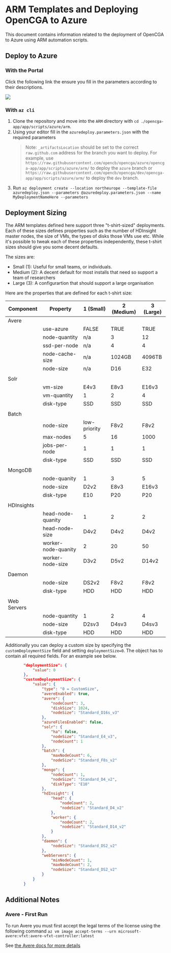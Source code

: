 # ARM Templates and Deploying OpenCGA to Azure

This document contains information related to the deployment of OpenCGA to Azure using ARM automation scripts.

## Deploy to Azure

### With the Portal

Click the following link the ensure you fill in the parameters according to their descriptions.

<a href="https://portal.azure.com/#create/Microsoft.Template/uri/https%3A%2F%2Fraw.githubusercontent.com%2Fopencb%2Fopencga%2Fazure%2Fopencga-app%2Fapp%2Fscripts%2Fazure%2Farm%2Fazuredeploy.json" target="_blank">
    <img src="http://azuredeploy.net/deploybutton.png"/>
</a>

### With `az cli`

1. Clone the repository and move into the `ARM` directory with `cd ./opencga-app/app/scripts/azure/arm`. 
2. Using your editor fill in the `azuredeploy.parameters.json` with the required parameters
   > Note: `_artifactsLocation` should be set to the correct `raw.github.com` address for the branch you want to deploy. For example, use `https://raw.githubusercontent.com/opencb/opencga/azure/opencga-app/app/scripts/azure/arm/` to deploy the `azure` branch or `https://raw.githubusercontent.com/opencb/opencga/dev/opencga-app/app/scripts/azure/arm/` to deploy the `dev` branch.
3. Run `az deployment create --location northeurope --template-file azuredeploy.json --parameters @azuredeploy.parameters.json --name MyDeploymentNameHere --parameters`


## Deployment Sizing

The ARM templates defined here support three "t-shirt-sized" deployments. Each of these sizes defines properties such as the number of HDInsight master nodes, the size of VMs, the types of disks those VMs use etc. While it's possible to tweak each of these properties independently, these t-shirt sizes should give you some decent defaults.

The sizes are:

- Small (1): Useful for small teams, or individuals.
- Medium (2): A decent default for most installs that need so support a team of researchers
- Large (3): A configurartion that should support a large organisation

Here are the properties that are defined for each t-shirt size:

| Component   | Property            | 1 (Small)        | 2 (Medium) | 3 (Large)  |
| ----------- | ------------------- | ------------ | ------ | ------ |
| Avere       |
|             | use-azure           | FALSE        | TRUE   | TRUE   |
|             | node-quantity       | n/a          | 3      | 12     |
|             | ssd-per-node        | n/a          | 4      | 4      |
|             | node-cache-size     | n/a          | 1024GB | 4096TB |
|             | node-size           | n/a          | D16    | E32    |
|             |                     |              |
| Solr        |
|             | vm-size             | E4v3         | E8v3   | E16v3  |
|             | vm-quantity         | 1            | 2      | 4      |
|             | disk-type           | SSD          | SSD    | SSD    |
|             |                     |              |
| Batch       |
|             | node-size           | low-priority | F8v2   | F8v2   |
|             | max-nodes           | 5            | 16     | 1000   |
|             | jobs-per-node       | 1            | 1      | 1      |
|             | disk-type           | SSD          | SSD    | SSD    |
|             |                     |              |
| MongoDB     |
|             | node-quanity        | 1            | 3      | 5      |
|             | node-size           | D2v2         | E8v3   | E16v3  |
|             | disk-type           | E10          | P20    | P20    |
|             |                     |              |
| HDInsights  |
|             | head-node-quanity   | 1            | 2      | 2      |
|             | head-node-size      | D4v2         | D4v2   | D4v2   |
|             | worker-node-quanity | 2            | 20     | 50     |
|             | worker-node-size    | D3v2         | D5v2   | D14v2  |
|             |                     |              |
| Daemon      |
|             | node-size           | DS2v2        | F8v2   | F8v2   |
|             | disk-type           | HDD          | HDD    | HDD    |
|             |                     |              |        |
| Web Servers |
|             | node-quantity       | 1            | 2      | 4      |
|             | node-size           | D2sv3        | D4sv3  | D4sv3  |
|             | disk-type           | HDD          | HDD    | HDD    |

Additionally you can deploy a custom size by specifying the `customDeploymentSize` field and setting `deploymentSize=0`. The object has to contain all required fields. For an example see below. 

```json
        "deploymentSize": {
            "value": 0
        },
        "customDeploymentSize": {
            "value": {
                "type": "0 = CustomSize",
                "avereEnabled": true,
                "avere": {
                    "nodeCount": 3,
                    "diskSize": 1024,
                    "nodeSize": "Standard_D16s_v3"
                },
                "azureFilesEnabled": false,
                "solr": {
                    "ha": false,
                    "nodeSize": "Standard_E4_v3",
                    "nodeCount": 1
                },
                "batch": {
                    "maxNodeCount": 6,
                    "nodeSize": "Standard_F8s_v2"
                },
                "mongo": {
                    "nodeCount": 1,
                    "nodeSize": "Standard_D4_v2",
                    "diskType": "E10"
                },
                "hdInsight": {
                    "head": {
                        "nodeCount": 2,
                        "nodeSize": "Standard_D4_v2"
                    },
                    "worker": {
                        "nodeCount": 2,
                        "nodeSize": "Standard_D14_v2"
                    }
                },
                "daemon": {
                    "nodeSize": "Standard_DS2_v2"
                },
                "webServers": {
                    "minNodeCount": 1,
                    "maxNodeCount": 2,
                    "nodeSize": "Standard_DS2_v2"
                }
            }
        }
```

## Additional Notes

### Avere - First Run

To run Avere you must first accept the legal terms of the license using the following command `az vm image accept-terms --urn microsoft-avere:vfxt:avere-vfxt-controller:latest`

See [the Avere docs for more details](https://docs.microsoft.com/en-us/azure/avere-vfxt/avere-vfxt-prereqs#accept-software-terms-in-advance)

